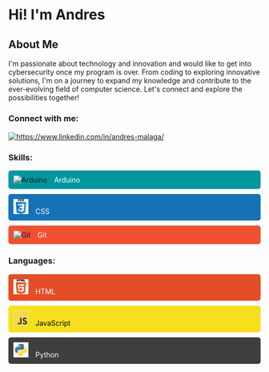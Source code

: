# Hi! I'm Andres

## About Me

I'm passionate about technology and innovation and would like to get into cybersecurity once my program is over. From coding to exploring innovative solutions, I'm on a journey to expand my knowledge and contribute to the ever-evolving field of computer science. Let's connect and explore the possibilities together!

<h3 align="left">Connect with me:</h3>
<p align="left">
  <a href="https://linkedin.com/in/https://www.linkedin.com/in/andres-malaga/" target="blank">
    <img align="center" src="https://raw.githubusercontent.com/rahuldkjain/github-profile-readme-generator/master/src/images/icons/Social/linked-in-alt.svg" alt="https://www.linkedin.com/in/andres-malaga/" height="30" width="40" />
  </a>
</p>

<h3 align="left">Skills:</h3>
<div style="background-color: #00979D; padding: 10px; margin-bottom: 10px; border-radius: 5px;">
  <img src="https://cdn.worldvectorlogo.com/logos/arduino-1.svg" alt="Arduino" width="30" height="30"/>
  <span style="color: white; margin-left: 10px;">Arduino</span>
</div>

<div style="background-color: #1572B6; padding: 10px; margin-bottom: 10px; border-radius: 5px;">
  <img src="https://raw.githubusercontent.com/devicons/devicon/master/icons/css3/css3-original-wordmark.svg" alt="CSS" width="30" height="30"/>
  <span style="color: white; margin-left: 10px;">CSS</span>
</div>

<div style="background-color: #F05032; padding: 10px; margin-bottom: 10px; border-radius: 5px;">
  <img src="https://www.vectorlogo.zone/logos/git-scm/git-scm-icon.svg" alt="Git" width="30" height="30"/>
  <span style="color: white; margin-left: 10px;">Git</span>
</div>

<!-- Add more skills as needed -->

<h3 align="left">Languages:</h3>
<div style="background-color: #E44D26; padding: 10px; margin-bottom: 10px; border-radius: 5px;">
  <img src="https://raw.githubusercontent.com/devicons/devicon/master/icons/html5/html5-original-wordmark.svg" alt="HTML" width="30" height="30"/>
  <span style="color: white; margin-left: 10px;">HTML</span>
</div>

<div style="background-color: #F7DF1E; padding: 10px; margin-bottom: 10px; border-radius: 5px;">
  <img src="https://raw.githubusercontent.com/devicons/devicon/master/icons/javascript/javascript-original.svg" alt="JavaScript" width="30" height="30"/>
  <span style="color: black; margin-left: 10px;">JavaScript</span>
</div>

<div style="background-color: #3E3E3E; padding: 10px; margin-bottom: 10px; border-radius: 5px;">
  <img src="https://raw.githubusercontent.com/devicons/devicon/master/icons/python/python-original.svg" alt="Python" width="30" height="30"/>
  <span style="color: white; margin-left: 10px;">Python</span>
</div>

<!-- Add more languages as needed -->


<!--
**Amalaga19/Amalaga19** is a ✨ _special_ ✨ repository because its `README.md` (this file) appears on your GitHub profile.

Here are some ideas to get you started:

- 🔭 I’m currently working on ...
- 🌱 I’m currently learning ...
- 👯 I’m looking to collaborate on ...
- 🤔 I’m looking for help with ...
- 💬 Ask me about ...
- 📫 How to reach me: ...
- 😄 Pronouns: ...
- ⚡ Fun fact: ...
-->
